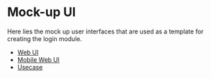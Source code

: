 # Mock-up UI

Here lies the mock up user interfaces that are used as a template for creating the login module.


* [Web UI](/basics/web-ui.md)
* [Mobile Web UI](/basics/mobile-web-ui.md)
* [Usecase](/basics/usecase.md)












